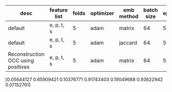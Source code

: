 | desc | feature list | folds | optimizer | emb method | batch size | epoch | dropout | LR | accuracy | auc | f1 | aupr | recall | specificity | precision | 
|-|-|-|-|-|-|-|-|-|-|-|-|-|-|-|-|
| default | e, p, t, s | 5 | adam | matrix | 64 | 50 | 0.4 | 0.001 | 21.4 % | 48.5% | 34.1% | 45.9% | 99.1% | 13.2% | 20.6%
| default | e, p, t, s | 5 | adam | jaccard | 64 | 50 | 0.4 | 0.001 | 21.4% | 48.5% | 34.1% | 45.9% | 99.1% | 13.2% | 20.6%
| Reconstruction OCC using positives | e, p, t, s | 5 | adam | matrix | 64 | 50 | 0.4 | 0.001 | 91.7% | 65.9% | 10.3% | 5.6% | 19% | 93.6% | 7.1%

[0.05644127 0.65909421 0.10376771 0.91743403 0.19049688 0.93622942 0.07152761]
